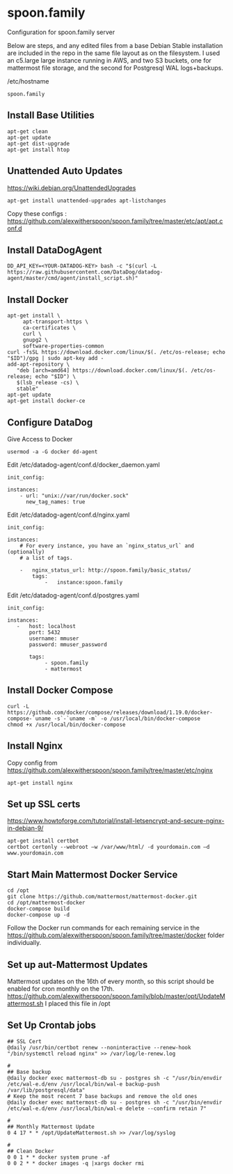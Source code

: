 # spoon.family
Configuration for spoon.family server

Below are steps, and any edited files from a base Debian Stable installation are included in the repo in the same file layout as on the filesystem. I used an c5.large large instance running in AWS, and two S3 buckets, one for mattermost file storage, and the second for Postgresql WAL logs+backups. 

/etc/hostname
```
spoon.family
```

## Install Base Utilities
```
apt-get clean
apt-get update
apt-get dist-upgrade
apt-get install htop
```

## Unattended Auto Updates
https://wiki.debian.org/UnattendedUpgrades
```
apt-get install unattended-upgrades apt-listchanges
```
Copy these configs : https://github.com/alexwitherspoon/spoon.family/tree/master/etc/apt/apt.conf.d

## Install DataDogAgent
```
DD_API_KEY=<YOUR-DATADOG-KEY> bash -c "$(curl -L https://raw.githubusercontent.com/DataDog/datadog-agent/master/cmd/agent/install_script.sh)"
```

## Install Docker
```
apt-get install \
     apt-transport-https \
     ca-certificates \
     curl \
     gnupg2 \
     software-properties-common 
curl -fsSL https://download.docker.com/linux/$(. /etc/os-release; echo "$ID")/gpg | sudo apt-key add -
add-apt-repository \
   "deb [arch=amd64] https://download.docker.com/linux/$(. /etc/os-release; echo "$ID") \
   $(lsb_release -cs) \
   stable"
apt-get update
apt-get install docker-ce
```

## Configure DataDog
Give Access to Docker
```
usermod -a -G docker dd-agent
```
Edit /etc/datadog-agent/conf.d/docker_daemon.yaml
```
init_config:

instances:
    - url: "unix://var/run/docker.sock"
      new_tag_names: true
```

Edit /etc/datadog-agent/conf.d/nginx.yaml
```
init_config:

instances:
    # For every instance, you have an `nginx_status_url` and (optionally)
    # a list of tags.

    -   nginx_status_url: http://spoon.family/basic_status/
        tags:
            -   instance:spoon.family
```

Edit /etc/datadog-agent/conf.d/postgres.yaml
```
init_config:

instances:
   -   host: localhost
       port: 5432
       username: mmuser
       password: mmuser_password

       tags:
            - spoon.family
            - mattermost
```


## Install Docker Compose
```
curl -L https://github.com/docker/compose/releases/download/1.19.0/docker-compose-`uname -s`-`uname -m` -o /usr/local/bin/docker-compose
chmod +x /usr/local/bin/docker-compose
```

## Install Nginx
Copy config from https://github.com/alexwitherspoon/spoon.family/tree/master/etc/nginx
```
apt-get install nginx
```

## Set up SSL certs
https://www.howtoforge.com/tutorial/install-letsencrypt-and-secure-nginx-in-debian-9/
```
apt-get install certbot
certbot certonly --webroot –w /var/www/html/ -d yourdomain.com –d www.yourdomain.com
```

## Start Main Mattermost Docker Service
```
cd /opt
git clone https://github.com/mattermost/mattermost-docker.git
cd /opt/mattermost-docker
docker-compose build
docker-compose up -d
```
Follow the Docker run commands for each remaining service in the https://github.com/alexwitherspoon/spoon.family/tree/master/docker folder individually.

## Set up aut-Mattermost Updates
Mattermost updates on the 16th of every month, so this script should be enabled for cron monthly on the 17th.
https://github.com/alexwitherspoon/spoon.family/blob/master/opt/UpdateMattermost.sh I placed this file in /opt

## Set Up Crontab jobs
```
## SSL Cert
@daily /usr/bin/certbot renew --noninteractive --renew-hook "/bin/systemctl reload nginx" >> /var/log/le-renew.log

#
## Base backup
@daily docker exec mattermost-db su - postgres sh -c "/usr/bin/envdir /etc/wal-e.d/env /usr/local/bin/wal-e backup-push /var/lib/postgresql/data"
# Keep the most recent 7 base backups and remove the old ones
@daily docker exec mattermost-db su - postgres sh -c "/usr/bin/envdir /etc/wal-e.d/env /usr/local/bin/wal-e delete --confirm retain 7"

#
## Monthly Mattermost Update
0 4 17 * * /opt/UpdateMattermost.sh >> /var/log/syslog

#
## Clean Docker
0 0 1 * * docker system prune -af
0 0 2 * * docker images -q |xargs docker rmi
```


